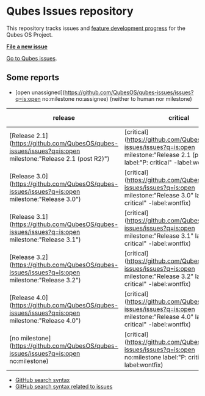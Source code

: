 Qubes Issues repository
=======================

This repository tracks issues and [feature development progress](https://github.com/QubesOS/qubes-issues/blob/master/features.md) for the Qubes OS Project.

**[File a new issue](https://github.com/QubesOS/qubes-issues/issues/new)**

[Go to Qubes issues](https://github.com/QubesOS/qubes-issues/issues).

Some reports
------------

* [open unassigned](https://github.com/QubesOS/qubes-issues/issues?q=is:open no:milestone no:assignee) (neither to human nor milestone)

| release | critical | pending backports |
|---------|----------|-------------------|
| [Release 2.1](https://github.com/QubesOS/qubes-issues/issues?q=is:open milestone:"Release 2.1 (post R2)") | [critical](https://github.com/QubesOS/qubes-issues/issues?q=is:open milestone:"Release 2.1 (post R2)" label:"P: critical" -label:wontfix) | [dom0](https://github.com/QubesOS/qubes-issues/issues?q=is:issue+-label:r2-dom0-stable+-label:r2-dom0-testing+label:r3.1-dom0-stable+is:closed+milestone:"Release+2.0+updates") [VM](https://github.com/QubesOS/qubes-issues/issues?q=is:issue+-label:r2-fc21-stable+-label:r2-fc21-testing+label:r3.1-fc21-stable+is:closed+milestone:"Release+2.0+updates") |
| [Release 3.0](https://github.com/QubesOS/qubes-issues/issues?q=is:open milestone:"Release 3.0") | [critical](https://github.com/QubesOS/qubes-issues/issues?q=is:open milestone:"Release 3.0" label:"P: critical" -label:wontfix) | [dom0](https://github.com/QubesOS/qubes-issues/issues?q=is:issue+-label:r3.0-dom0-stable+-label:r3.0-dom0-testing+label:r3.1-dom0-stable+is:closed+milestone:"Release+3.0+updates") [VM](https://github.com/QubesOS/qubes-issues/issues?q=is:issue+-label:r3.0-fc21-stable+-label:r3.0-fc21-testing+label:r3.1-fc21-stable+is:closed+milestone:"Release+3.0+updates") |
| [Release 3.1](https://github.com/QubesOS/qubes-issues/issues?q=is:open milestone:"Release 3.1") | [critical](https://github.com/QubesOS/qubes-issues/issues?q=is:open milestone:"Release 3.1" label:"P: critical" -label:wontfix) |
| [Release 3.2](https://github.com/QubesOS/qubes-issues/issues?q=is:open milestone:"Release 3.2") | [critical](https://github.com/QubesOS/qubes-issues/issues?q=is:open milestone:"Release 3.2" label:"P: critical" -label:wontfix) |
| [Release 4.0](https://github.com/QubesOS/qubes-issues/issues?q=is:open milestone:"Release 4.0") | [critical](https://github.com/QubesOS/qubes-issues/issues?q=is:open milestone:"Release 4.0" label:"P: critical" -label:wontfix) |
| [no milestone](https://github.com/QubesOS/qubes-issues/issues?q=is:open no:milestone) | [critical](https://github.com/QubesOS/qubes-issues/issues?q=is:open no:milestone label:"P: critical" -label:wontfix) |

* [GitHub search syntax](https://help.github.com/articles/search-syntax/)
* [GitHub search syntax related to issues](https://help.github.com/articles/searching-issues/)
